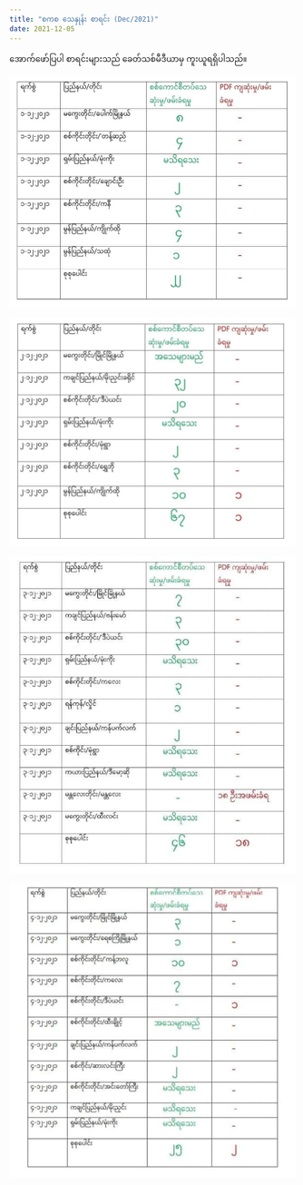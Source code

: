 ```yaml
---
title: "စကစ သေနှုန်း စာရင်း (Dec/2021)"
date: 2021-12-05
---
```


အောက်ဖော်ပြပါ စာရင်းများသည် ခေတ်သစ်မီဒီယာမှ ကူးယူရရှိပါသည်။

![2021-12-01](/assets/images/casualties/Dec_21/2021-12-01.jpg)

![2021-12-02](/assets/images/casualties/Dec_21/2021-12-02.jpg)

![2021-12-03](/assets/images/casualties/Dec_21/2021-12-03.jpg)

![2021-12-04](/assets/images/casualties/Dec_21/2021-12-04.jpg)